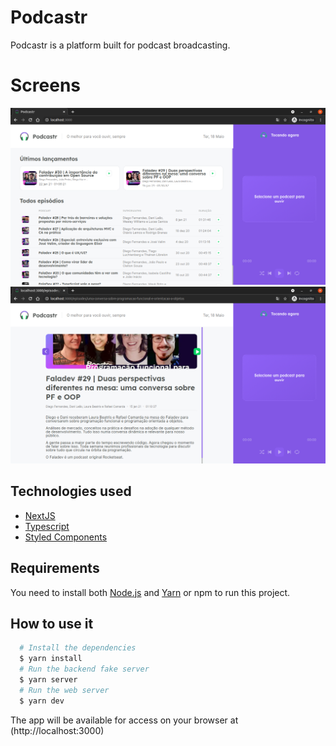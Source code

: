 # Podcastr

Podcastr is a platform built for podcast broadcasting.

# Screens

![Home](./screens/home_screen.png)
![Episode](./screens/episode_screen.png)

## Technologies used
  - [NextJS](https://nextjs.org)
  - [Typescript](https://www.typescriptlang.org)
  - [Styled Components](https://www.styled-components.com)

## Requirements

You need to install both [Node.js](https://nodejs.org) and [Yarn](https://yarnpkg.com) or npm to run this project.

## How to use it

```bash
  # Install the dependencies
  $ yarn install
  # Run the backend fake server
  $ yarn server
  # Run the web server
  $ yarn dev
```

The app will be available for access on your browser at (http://localhost:3000)
